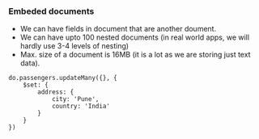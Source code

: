 ### Embeded documents
* We can have fields in document that are another doument.
* We can have upto 100 nested documents (in real world apps, we will hardly use 3-4 levels of nesting)
* Max. size of a document is 16MB (it is a lot as we are storing just text data).

```
do.passengers.updateMany({}, {
    $set: {
        address: {
            city: 'Pune',
            country: 'India'
        }
    }
})
```
